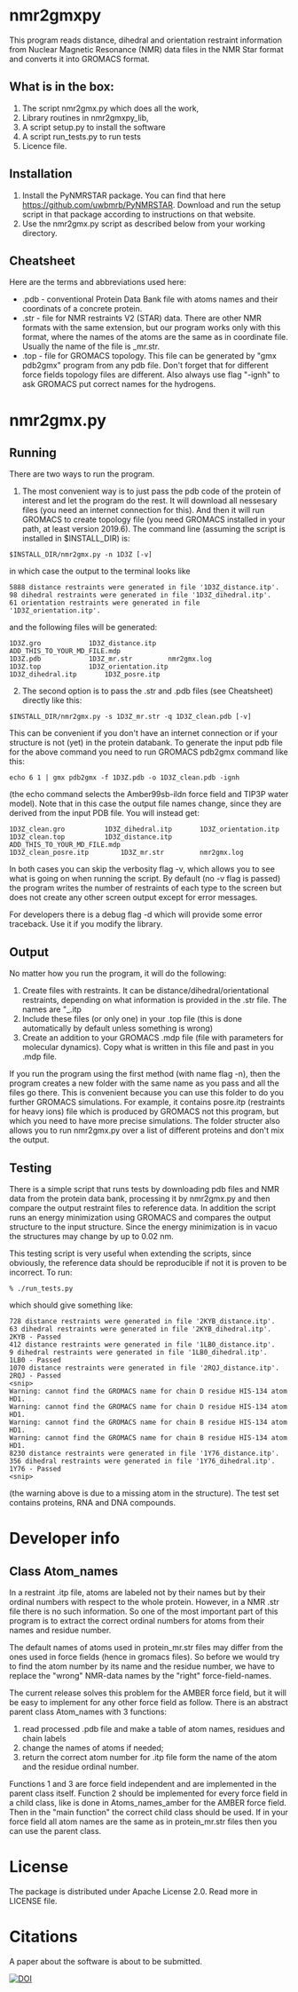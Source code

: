 nmr2gmxpy
=========

This program reads distance, dihedral and orientation restraint information
from Nuclear Magnetic Resonance (NMR) data files in the NMR Star format
and converts it into GROMACS format.

## What is in the box:
1. The script nmr2gmx.py which does all the work,
2. Library routines in nmr2gmxpy_lib,
3. A script setup.py to install the software
4. A script run_tests.py to run tests
5. Licence file.

## Installation
1. Install the PyNMRSTAR package. You can find that here
https://github.com/uwbmrb/PyNMRSTAR. Download and run the setup script in that package according to instructions on that website.
2. Use the nmr2gmx.py script as described below from your working directory.
 
Cheatsheet
----------
Here are the terms and abbreviations used here:
* .pdb - conventional Protein Data Bank file with atoms names and their coordinats of a concrete protein.
* .str - file for NMR restraints V2 (STAR) data. There are other NMR formats with the same extension, but our program works only with this format, where the names of the atoms are the same as in coordinate file. Usually the name of the file is <protein>_mr.str.
* .top - file for GROMACS topology. This file can be generated by "gmx pdb2gmx" program from any pdb file. Don't forget that for different force fields topology files are different. Also always use flag "-ignh" to ask GROMACS put correct names for the hydrogens.

# nmr2gmx.py

## Running

There are two ways to run the program. 

1. The most convenient way is to just pass the pdb code of the protein of interest and let the program do the rest.
It will download all nessesary files (you need an internet connection for this). And then it will run GROMACS to create topology file (you need GROMACS installed in your path, at least version 2019.6). The command line (assuming the script is installed in $INSTALL_DIR) is:
```
$INSTALL_DIR/nmr2gmx.py -n 1D3Z [-v]
```
in which case the output to the terminal looks like
```
5888 distance restraints were generated in file '1D3Z_distance.itp'.
98 dihedral restraints were generated in file '1D3Z_dihedral.itp'.
61 orientation restraints were generated in file '1D3Z_orientation.itp'.
```
and the following files will be generated:
```
1D3Z.gro			1D3Z_distance.itp		ADD_THIS_TO_YOUR_MD_FILE.mdp
1D3Z.pdb			1D3Z_mr.str			nmr2gmx.log
1D3Z.top			1D3Z_orientation.itp
1D3Z_dihedral.itp		1D3Z_posre.itp
```
2. The second option is to pass the .str and .pdb files (see Cheatsheet) directly like this:
```
$INSTALL_DIR/nmr2gmx.py -s 1D3Z_mr.str -q 1D3Z_clean.pdb [-v]
```
This can be convenient if you don't have an internet connection or if your structure is not (yet) in the protein databank. To generate the input pdb file for the above command you need to run GROMACS pdb2gmx command like this:
```
echo 6 1 | gmx pdb2gmx -f 1D3Z.pdb -o 1D3Z_clean.pdb -ignh
```
(the echo command selects the Amber99sb-ildn force field and TIP3P water model). Note that in this case the output file names  change, since they are derived from the  input PDB file. You will instead get:
```
1D3Z_clean.gro			1D3Z_dihedral.itp		1D3Z_orientation.itp
1D3Z_clean.top			1D3Z_distance.itp		ADD_THIS_TO_YOUR_MD_FILE.mdp
1D3Z_clean_posre.itp		1D3Z_mr.str			nmr2gmx.log
```

In both cases you can skip the verbosity flag -v,  which allows you to
see what is going on when running the script. By default (no -v flag
is passed) the program writes the number of restraints of each type to
the screen but does not create any other screen output except for
error messages.

For developers there is a debug flag -d which will provide some error traceback. Use it if you modify the library.

## Output

No matter how you run the program, it will do the following:
1. Create files with restraints. It can be distance/dihedral/orientational restraints, depending on what information is provided in the .str file. The names are "<protein>_<restraint>.itp
2. Include these files (or only one) in your .top file (this is done automatically by default unless something is wrong)
3. Create an addition to your GROMACS .mdp file (file with parameters for molecular dynamics). Copy what is written in this file and past in you .mdp file.

If you run the program using the first method (with name flag -n), then the program creates a new folder with the same name as you pass and all the files go there. This is convenient because you can use this folder to do you further GROMACS simulations. For example, it contains posre.itp (restraints for heavy ions) file which is produced by GROMACS not this program, but which you need to have more precise simulations. The folder structer also allows you to run nmr2gmx.py over a list of different proteins and don't mix the output.

## Testing

There is a simple script that runs tests by downloading pdb files and
NMR data from the protein data bank, processing it by nmr2gmx.py and
then compare the output restraint files to reference data. In addition
the script runs an energy minimization using GROMACS and compares the
output structure to the input structure. Since the energy minimization
is in vacuo the structures may change by up to 0.02 nm.

This testing script is very useful when extending the scripts, since obviously, the reference data should be reproducible if not it is proven to be incorrect. To run:
```shell
% ./run_tests.py
```
which should give something like:
```shell
728 distance restraints were generated in file '2KYB_distance.itp'.
63 dihedral restraints were generated in file '2KYB_dihedral.itp'.
2KYB - Passed
412 distance restraints were generated in file '1LB0_distance.itp'.
9 dihedral restraints were generated in file '1LB0_dihedral.itp'.
1LB0 - Passed
1070 distance restraints were generated in file '2RQJ_distance.itp'.
2RQJ - Passed
<snip>
Warning: cannot find the GROMACS name for chain D residue HIS-134 atom HD1.
Warning: cannot find the GROMACS name for chain D residue HIS-134 atom HD1.
Warning: cannot find the GROMACS name for chain B residue HIS-134 atom HD1.
Warning: cannot find the GROMACS name for chain B residue HIS-134 atom HD1.
8230 distance restraints were generated in file '1Y76_distance.itp'.
356 dihedral restraints were generated in file '1Y76_dihedral.itp'.
1Y76 - Passed
<snip>
```
(the warning above is due to a missing atom in the structure). The
test set contains proteins, RNA and DNA compounds.

# Developer info

## Class Atom_names

In a restraint .itp file, atoms are labeled not by their names but by their ordinal numbers with respect to the whole protein.  However, in a NMR .str file there is no such information. So one of the most important part of this program is to extract the correct ordinal numbers for atoms from their names and residue number.

The default names of atoms used in protein_mr.str files may differ from the ones used in force fields (hence in gromacs files). So before we would try to find the atom number by its name and the residue number, we have to replace the "wrong" NMR-data names by the "right" force-field-names.

The current release solves this problem for the AMBER force field, but it will be easy to implement for any other force field as follow. There is an abstract parent class Atom_names with 3 functions: 
1. read processed .pdb file and make a table of atom names, residues and chain labels
2. change the names of atoms if needed;
3. return the correct atom number for .itp file form the name of the atom and the residue ordinal number. 

Functions 1 and 3 are force field independent and are implemented in the parent class itself. Function 2 should be implemented for every force field in a child class, like is done in Atoms_names_amber for the AMBER force field. Then in the "main function" the correct child class should be used. If in your force field all atom names are the same as in protein_mr.str files then you can use the parent class.

License
=======

The package is distributed under Apache License 2.0. Read more in LICENSE file.

Citations
=========

A paper about the software is about to be submitted.


[![DOI](https://zenodo.org/badge/DOI/10.5281/zenodo.4019826.svg)](https://doi.org/10.5281/zenodo.4019826)


